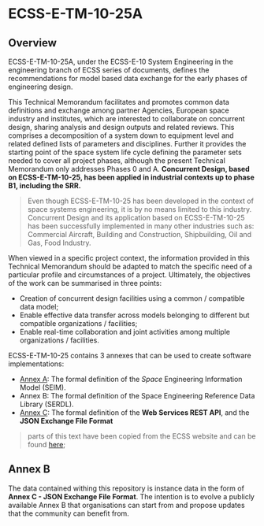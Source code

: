 # ECSS-E-TM-10-25A

## Overview

ECSS-E-TM-10-25A, under the ECSS-E-10 System Engineering in the engineering branch of ECSS series of documents, defines the recommendations for model based data exchange for the early phases of engineering design.

This Technical Memorandum facilitates and promotes common data definitions and exchange among partner Agencies, European space industry and institutes, which are interested to collaborate on concurrent design, sharing analysis and design outputs and related reviews. This comprises a decomposition of a system down to equipment level and related defined lists of parameters and disciplines. Further it provides the starting point of the space system life cycle defining the parameter sets needed to cover all project phases, although the present Technical Memorandum only addresses Phases 0 and A. **Concurrent Design, based on ECSS-E-TM-10-25, has been applied in industrial contexts up to phase B1, including the SRR.**

> Even though ECSS-E-TM-10-25 has been developed in the context of space systems engineering, it is by no means limited to this industry. Concurrent Design and its application based on ECSS-E-TM-10-25 has been successfully implemented in many other industries such as: Commercial Aircraft, Building and Construction, Shipbuilding, Oil and Gas, Food Industry.

When viewed in a specific project context, the information provided in this Technical Memorandum should be adapted to match the specific need of a particular profile and circumstances of a project. Ultimately, the objectives of the work can be summarised in three points:
* Creation of concurrent design facilities using a common / compatible data model;
* Enable effective data transfer across models belonging to different but compatible organizations / facilities;
* Enable real-time collaboration and joint activities among multiple organizations / facilities.

ECSS-E-TM-10-25 contains 3 annexes that can be used to create software implementations:
* [Annex A](https://github.com/RHEAGROUP/CDP4-SDK-Community-Edition/wiki/ECSS-E-TM-10-25A-Annex-A): The formal definition of the _Space_ Engineering Information Model (SEIM).
* Annex B: The formal definition of the Space Engineering Reference Data Library (SERDL).
* [Annex C](https://github.com/RHEAGROUP/CDP4-SDK-Community-Edition/wiki/Annex-C): The formal definition of the **Web Services REST API**, and the **JSON Exchange File Format**

> parts of this text have been copied from the ECSS website and can be found [here](http://ecss.nl/hbstms/ecss-e-tm-10-25a-engineering-design-model-data-exchange-cdf-20-october-2010/);

## Annex B

The data contained withing this repository is instance data in the form of **Annex C - JSON Exchange File Format**. The intention is to evolve a publicly available Annex B that organisations can start from and propose updates that the community can benefit from.